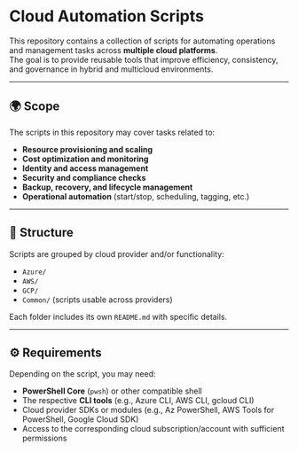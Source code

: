 # Cloud Automation Scripts

This repository contains a collection of scripts for automating operations and management tasks across **multiple cloud platforms**.  
The goal is to provide reusable tools that improve efficiency, consistency, and governance in hybrid and multicloud environments.

---

## 🌍 Scope

The scripts in this repository may cover tasks related to:

- **Resource provisioning and scaling**  
- **Cost optimization and monitoring**  
- **Identity and access management**  
- **Security and compliance checks**  
- **Backup, recovery, and lifecycle management**  
- **Operational automation** (start/stop, scheduling, tagging, etc.)  

---

## 📂 Structure

Scripts are grouped by cloud provider and/or functionality:

- `Azure/`  
- `AWS/`  
- `GCP/`  
- `Common/` (scripts usable across providers)  

Each folder includes its own `README.md` with specific details.

---

## ⚙️ Requirements

Depending on the script, you may need:

- **PowerShell Core** (`pwsh`) or other compatible shell  
- The respective **CLI tools** (e.g., Azure CLI, AWS CLI, gcloud CLI)  
- Cloud provider SDKs or modules (e.g., Az PowerShell, AWS Tools for PowerShell, Google Cloud SDK)  
- Access to the corresponding cloud subscription/account with sufficient permissions  
